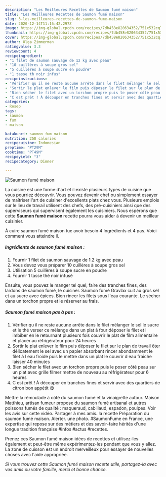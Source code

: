```yaml
---
description: "Les Meilleures Recettes de Saumon fumé maison"
title: "Les Meilleures Recettes de Saumon fumé maison"
slug: 3-les-meilleures-recettes-de-saumon-fume-maison
date: 2020-12-14T11:16:42.297Z
image: https://img-global.cpcdn.com/recipes/7db458e820634352/751x532cq70/saumon-fume-maison-photo-principale-de-la-recette.jpg
thumbnail: https://img-global.cpcdn.com/recipes/7db458e820634352/751x532cq70/saumon-fume-maison-photo-principale-de-la-recette.jpg
cover: https://img-global.cpcdn.com/recipes/7db458e820634352/751x532cq70/saumon-fume-maison-photo-principale-de-la-recette.jpg
author: Olga Zimmerman
ratingvalue: 3.3
reviewcount: 4
recipeingredient:
- "1 filet de saumon sauvage de 12 kg avec peau"
- "10 cuillères à soupe gros sel"
- "5 cuillères à soupe sucre en poudre"
- "1 tasse th noir infus"
recipeinstructions:
- "Vérifier qu il ne reste aucune arrête dans le filet mélanger le sel le sucre et le thé verser ce mélange dans un plat à four déposer le filet et l imbiber en le retournant plusieurs fois couvrir le plat de film alimentaire et placer au réfrigérateur pour 24 heures"
- "Sortir le plat enlever le film puis déposer le filet sur le plan de travail ôter délicatement le sel avec un papier absorbant rincer abondamment le filet à l eau froide puis le mettre dans un plat le couvrir d eau fraîche laisser 40 minutes"
- "Bien sécher le filet avec un torchon propre puis le poser côté peau sur un plat avec grille filmer mettre de nouveau au réfrigérateur pour 6 heures"
- "C est prêt ! À découper en tranches fines et servir avec des quartiers de citron bon appétit 😋"
categories:
- Resep
tags:
- saumon
- fum
- maison

katakunci: saumon fum maison 
nutrition: 258 calories
recipecuisine: Indonesian
preptime: "PT29M"
cooktime: "PT49M"
recipeyield: "3"
recipecategory: Dinner

---
```



![Saumon fumé maison](https://img-global.cpcdn.com/recipes/7db458e820634352/751x532cq70/saumon-fume-maison-photo-principale-de-la-recette.jpg)

La cuisine est une forme d'art et il existe plusieurs types de cuisine que vous pourriez découvrir. Vous pouvez devenir chef ou simplement essayer de maîtriser l'art de cuisiner d'excellents plats chez vous. Plusieurs emplois sur le lieu de travail utilisent des chefs, des pré-cuisiniers ainsi que des superviseurs qui supervisent également les cuisiniers. Nous espérons que cette <strong> Saumon fumé maison </strong> recette pourra vous aider à devenir un meilleur cuisinier.

<!--inarticleads1-->

À cuire saumon fumé maison tue avoir besoin 4 Ingrédients et 4 pas. Voici comment vous atteindre il.

##### Ingrédients de saumon fumé maison :

1. Fournir 1 filet de saumon sauvage de 1.2 kg avec peau
1. Vous devez vous préparer 10 cuillères à soupe gros sel
1. Utilisation 5 cuillères à soupe sucre en poudre
1. Fournir 1 tasse thé noir infusé


Ensuite, vous pouvez le manger tel quel, faire des tranches fines, des lardons de saumon fumé, le cuisiner. Saumon fumé Gravlax cuit au gros sel et au sucre avec épices. Bien rincer les filets sous l&#39;eau courante. Le sécher dans un torchon propre et le réserver au frais. 

<!--inarticleads2-->

##### Saumon fumé maison pas à pas :

1. Vérifier qu il ne reste aucune arrête dans le filet mélanger le sel le sucre et le thé verser ce mélange dans un plat à four déposer le filet et l imbiber en le retournant plusieurs fois couvrir le plat de film alimentaire et placer au réfrigérateur pour 24 heures
1. Sortir le plat enlever le film puis déposer le filet sur le plan de travail ôter délicatement le sel avec un papier absorbant rincer abondamment le filet à l eau froide puis le mettre dans un plat le couvrir d eau fraîche laisser 40 minutes
1. Bien sécher le filet avec un torchon propre puis le poser côté peau sur un plat avec grille filmer mettre de nouveau au réfrigérateur pour 6 heures
1. C est prêt ! À découper en tranches fines et servir avec des quartiers de citron bon appétit 😋


Mettre la rémoulade à côté du saumon fumé et la vinaigrette autour. Maison Matthieu, artisan fumeur propose du saumon fumé artisanal et autres poissons fumés de qualité : maqueraud, cabillaud, espadon, poulpes. Voir les avis sur cette vidéo. Partager à mes amis. la recette Préparation du saumon fumé maison. Alerter. une photo. #SaumonFume en France, une expertise qui repose sur des métiers et des savoir-faire hérités d&#39;une longue tradition française #infos #actus #recettes. 

<!--inarticleads1-->

<p>
Prenez ces Saumon fumé maison idées de recettes et utilisez-les également et peut-être même expérimentez-les pendant que vous y allez. La zone de cuisson est un endroit merveilleux pour essayer de nouvelles choses avec l'aide appropriée.
</p>

<p>
<i>Si vous trouvez cette Saumon fumé maison recette utile, partagez-la avec vos amis ou votre famille, merci et bonne chance.</i>
</p>
